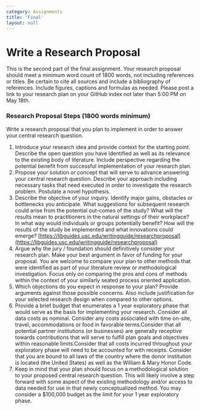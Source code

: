 ```yaml
---
category: Assignments
title: 'Final'
layout: null
---
```


# Write a Research Proposal

This is the second part of the final assignment. Your research proposal should meet a minimum word count of 1800 words, not including references or titles.  Be certain to cite all sources and include a bibliography of references. Include figures, captions and formulas as needed. Please post a link to your research plan on your GitHub index not later than 5:00 PM on May 18th.

### Research Proposal Steps \(1800 words minimum\)

Write a research proposal that you plan to implement in order to answer your central research question.

1. Introduce your research idea and provide context for the starting point. Describe the open question you have identified as well as its relevance to the existing body of literature. Include perspective regarding the potential benefit from successful implementation of your research plan.
2. Propose your solution or concept that will serve to advance answering your central research question. Describe your approach including necessary tasks that need executed in order to investigate the research problem. Postulate a novel hypothesis.
3. Describe the objective of your inquiry. Identify major gains, obstacles or bottlenecks you anticipate. What suggestions for subsequent research could arise from the potential out-comes of the study? What will the results mean to practitioners in the natural settings of their workplace? In what way would individuals or groups potentially benefit? How will the results of the study be implemented and what innovations could emerge? [https://libguides.usc.edu/writingguide/researchproposal](https://libguides.usc.edu/writingguide/researchproposal)
4. Argue why the jury / foundation should definitively consider your research plan. Make your best argument in favor of funding for your proposal. You are welcome to compare your plan to other methods that were identified as part of your literature review or methodological investigation.  Focus only on comparing the pros and cons of methods within the context of your similarly seated process oriented application.
5. Which objections do you expect in response to your plan? Provide arguments against those possible concerns. Also include justification for your selected research design when compared to other options.
6. Provide a brief budget that enumerates a 1 year exploratory phase that would serve as the basis for implementing your research. Consider all data costs as nominal. Consider any costs associated with time on-site, travel, accommodations or food in favorable terms.Consider that all potential partner institutions \(or businesses\) are generally receptive towards contributions that will serve to fulfill plan goals and objectives within reasonable limits.Consider that all costs incurred throughout your exploratory phase will need to be accounted for with receipts. Consider that you are bound to all laws of the country where the donor institution is located \(the United States\) as well as the William & Mary Honor Code.
7. Keep in mind that your plan should focus on a methodological solution to your proposed central research question. This will likely involve a step forward with some aspect of the existing methodology and/or access to data needed for use in that newly conceptualized method. You may consider a $100,000 budget as the limit for your 1 year exploratory phase.

